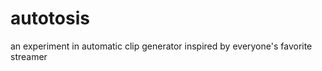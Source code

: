 autotosis
=========
an experiment in automatic clip generator inspired by everyone's favorite streamer
